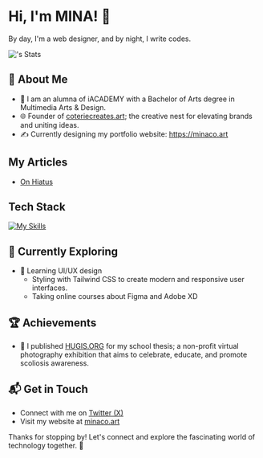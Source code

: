 # Hi, I'm MINA! 👋

By day, I'm a web designer, and by night, I write codes.

![<username>'s Stats](https://github-readme-stats.vercel.app/api?username=seaweedfrolic&theme=vue-dark&show_icons=true&hide_border=true&count_private=true)

## 🚀 About Me

- 🔭 I am an alumna of iACADEMY with a Bachelor of Arts degree in Multimedia Arts & Design.
- 🌐 Founder of [coteriecreates.art](https://coteriecreates.art); the creative nest for elevating brands and uniting ideas.
- ✍️ Currently designing my portfolio website: https://minaco.art

## My Articles
- [On Hiatus](https://plumrain.hatenablog.com/)


## Tech Stack
[![My Skills](https://skillicons.dev/icons?i=html,css,js,xd,ai,ps,pr,vscode,sublime)](https://skillicons.dev)

## 🌱 Currently Exploring

- 🚀 Learning UI/UX design
  - Styling with Tailwind CSS to create modern and responsive user interfaces.
  - Taking online courses about Figma and Adobe XD

 ## 🏆 Achievements

- 🌟 I published [HUGIS.ORG](https://hugis.org) for my school thesis; a non-profit virtual photography exhibition that aims to celebrate, educate, and promote scoliosis awareness.


## 📬 Get in Touch

- Connect with me on [Twitter (X)](https://twitter.com/CyanicOrange)
- Visit my website at [minaco.art](https://minaco.art)

Thanks for stopping by! Let's connect and explore the fascinating world of technology together. 🚀



<!--

Here are some ideas to get you started:

- 🔭 I’m currently working on ...
- 🌱 I’m currently learning ...
- 👯 I’m looking to collaborate on ...
- 🤔 I’m looking for help with ...
- 💬 Ask me about ...
- 📫 How to reach me: ...
- 😄 Pronouns: ...
- ⚡ Fun fact: ...
-->